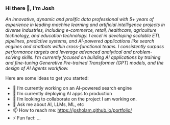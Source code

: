 ### Hi there 👋, I'm Josh

*An innovative, dynamic and prolific data professional with 5+ years of experience in leading machine learning and artificial intelligence projects in diverse industries, including e-commerce, retail, healthcare, agriculture technology, and education technology. I excel in developing scalable ETL pipelines, predictive systems, and AI-powered applications like search engines and chatbots within cross-functional teams. I consistently surpass performance targets and leverage advanced analytical and problem-solving skills. I’m currently focused on building AI applications by training and fine-tuning Generative Pre-trained Transformer (GPT) models, and the design of AI Agents workflow.*

Here are some ideas to get you started:

- 🔭 I’m currently working on an AI-powered search engine
- 🌱 I’m currently deploying AI apps to production
- 👯 I’m looking to collaborate on the project I am working on.
- 💬 Ask me about AI, LLMs, ML, etc
- 📫 How to reach me: https://josholam.github.io/portfolio/
- ⚡ Fun fact: ...
